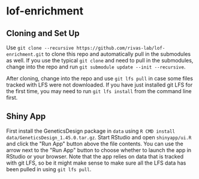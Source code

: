 # lof-enrichment

## Cloning and Set Up
Use `git clone --recursive https://github.com/rivas-lab/lof-enrichment.git` to
clone this repo and automatically pull in the submodules as well. If you use
the typical `git clone` and need to pull in the submodules, change into the
repo and run `git submodule update --init --recursive`.

After cloning, change into the repo and use `git lfs pull` in case some files 
tracked with LFS were not downloaded. If you have just installed git LFS for
the first time, you may need to run `git lfs install` from the command line
first.

## Shiny App
First install the GeneticsDesign package in `data` using 
`R CMD install data/GeneticsDesign_1.45.0.tar.gz`. Start RStudio and open
`shinyapp/ui.R` and click the "Run App" button above the file contents. You can
use the arrow next to the "Run App" button to choose whether to launch the app
in RStudio or your browser. Note that the app relies on data that is tracked
with git LFS, so be it might make sense to make sure all the LFS data has been
pulled in using `git lfs pull`.
